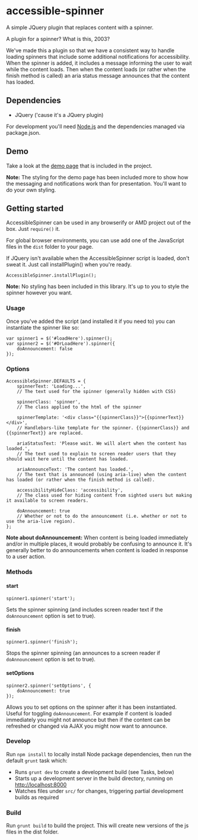 # accessible-spinner

A simple JQuery plugin that replaces content with a spinner.

A plugin for a spinner? What is this, 2003?

We've made this a plugin so that we have a consistent way to handle loading spinners that include some additional
notifications for accessibility. When the spinner is added, it includes a message informing the user to wait while the
content loads. Then when the content loads (or rather when the finish method is called) an aria status message announces
that the content has loaded.

## Dependencies

* JQuery ('cause it's a JQuery plugin)

For development you'll need [Node.js](http://nodejs.org/download/) and the dependencies managed via package.json.

## Demo

Take a look at the [demo page](build/demo.js) that is included in the project.

**Note:** The styling for the demo page has been included more to show how the messaging and notifications work than for
presentation. You'll want to do your own styling.

## Getting started

AccessibleSpinner can be used in any browserify or AMD project out of the box. Just `require()` it.

For global browser environments, you can use add one of the JavaScript files in the `dist` folder to your page.

If JQuery isn't available when the AccessibleSpinner script is loaded, don't sweat it. Just call installPlugin() when
you're ready.

	AccessibleSpinner.installPlugin();

**Note:** No styling has been included in this library. It's up to you to style the spinner however you want.

### Usage

Once you've added the script (and installed it if you need to) you can instantiate the spinner like so:

	var spinner1 = $('#loadHere').spinner();
	var spinner2 = $('#OrLoadHere').spinner({
		doAnnouncement: false
	});

### Options

	AccessibleSpinner.DEFAULTS = {
		spinnerText: 'Loading...',
		// The text used for the spinner (generally hidden with CSS)

		spinnerClass: 'spinner',
		// The class applied to the html of the spinner

		spinnerTemplate: '<div class="{{spinnerClass}}">{{spinnerText}}</div>',
		// Handlebars-like template for the spinner. {{spinnerClass}} and {{spinnerText}} are replaced.

		ariaStatusText: 'Please wait. We will alert when the content has loaded.',
		// The text used to explain to screen reader users that they should wait here until the content has loaded.

		ariaAnnounceText: 'The content has loaded.',
		// The text that is announced (using aria-live) when the content has loaded (or rather when the finish method is called).

		accessibilityHideClass: 'accessibility',
		// The class used for hiding content from sighted users but making it available to screen readers.

		doAnnouncement: true
		// Whether or not to do the announcement (i.e. whether or not to use the aria-live region).
	};

**Note about doAnnouncement:** When content is being loaded immediately and/or in multiple places, it would probably be
confusing to announce it. It's generally better to do announcements when content is loaded in response to a user action.

### Methods

#### start

`spinner1.spinner('start');`

Sets the spinner spinning (and includes screen reader text if the `doAnnouncement` option is set to true).

#### finish

`spinner1.spinner('finish');`

Stops the spinner spinning (an announces to a screen reader if `doAnnouncement` option is set to true).

#### setOptions

	spinner2.spinner('setOptions', {
		doAnnouncement: true
	});

Allows you to set options on the spinner after it has been instantiated. Useful for toggling `doAnnouncement`. For
example if content is loaded immediately you might not announce but then if the content can be refreshed or changed
via AJAX you might now want to announce.

### Develop

Run `npm install` to locally install Node package dependencies, then run the default `grunt` task which:

* Runs `grunt dev` to create a development build (see Tasks, below)
* Starts up a development server in the build directory, running on [http://localhost:8000](http://localhost:8000)
* Watches files under `src/` for changes, triggering partial development builds as required

### Build

Run `grunt build` to build the project. This will create new versions of the js files in the dist folder.